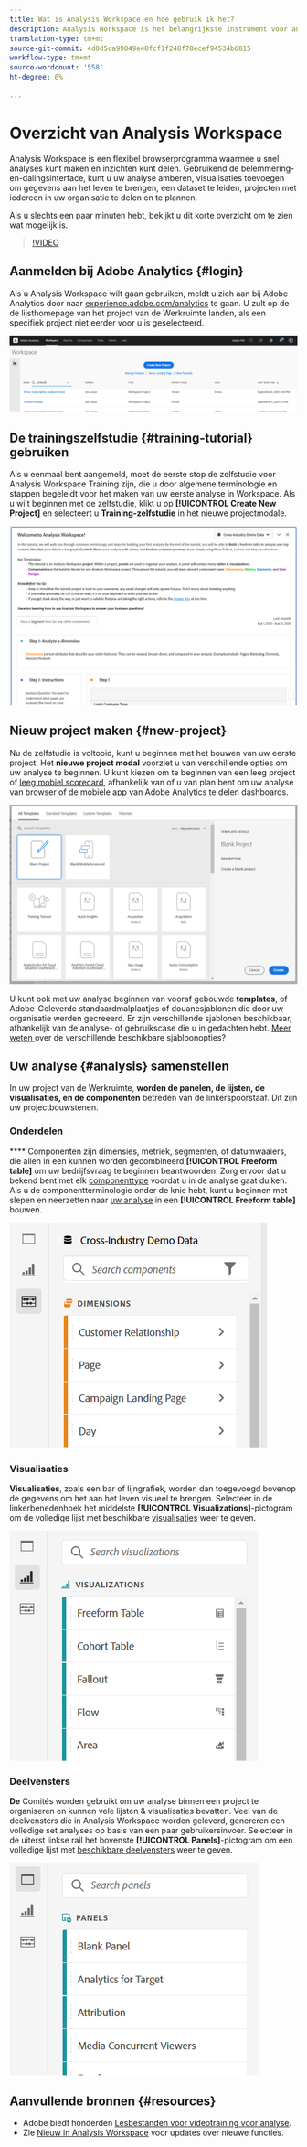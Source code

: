 ```yaml
---
title: Wat is Analysis Workspace en hoe gebruik ik het?
description: Analysis Workspace is het belangrijkste instrument voor analyse van Adobe Analytics. Het laat u panelen, lijsten, visualisaties, en andere componenten gebruiken om gegevens aan het leven te brengen, een dataset te leiden, projecten, onder andere mogelijkheden te delen en te plannen.
translation-type: tm+mt
source-git-commit: 4d0d5ca99049e48fcf1f248f78ecef94534b6815
workflow-type: tm+mt
source-wordcount: '558'
ht-degree: 6%

---
```



# Overzicht van Analysis Workspace

Analysis Workspace is een flexibel browserprogramma waarmee u snel analyses kunt maken en inzichten kunt delen. Gebruikend de belemmering-en-dalingsinterface, kunt u uw analyse amberen, visualisaties toevoegen om gegevens aan het leven te brengen, een dataset te leiden, projecten met iedereen in uw organisatie te delen en te plannen.

Als u slechts een paar minuten hebt, bekijkt u dit korte overzicht om te zien wat mogelijk is.

>[!VIDEO](https://video.tv.adobe.com/v/26266/?quality=12)

## Aanmelden bij Adobe Analytics {#login}

Als u Analysis Workspace wilt gaan gebruiken, meldt u zich aan bij Adobe Analytics door naar [experience.adobe.com/analytics](http://experience.adobe.com/analytics) te gaan. U zult op de de lijsthomepage van het project van de Werkruimte landen, als een specifiek project niet eerder voor u is geselecteerd.

![](assets/login-analytics.png)

## De trainingszelfstudie {#training-tutorial} gebruiken

Als u eenmaal bent aangemeld, moet de eerste stop de zelfstudie voor Analysis Workspace Training zijn, die u door algemene terminologie en stappen begeleidt voor het maken van uw eerste analyse in Workspace. Als u wilt beginnen met de zelfstudie, klikt u op **[!UICONTROL Create New Project]** en selecteert u **Training-zelfstudie** in het nieuwe projectmodale.

![](assets/training-tutorial.png)

## Nieuw project maken {#new-project}

Nu de zelfstudie is voltooid, kunt u beginnen met het bouwen van uw eerste project. Het **nieuwe project modal** voorziet u van verschillende opties om uw analyse te beginnen. U kunt kiezen om te beginnen van een leeg project of [leeg mobiel scorecard](https://docs.adobe.com/content/help/en/analytics/analyze/mobapp/curator.html), afhankelijk van of u van plan bent om uw analyse van browser of de mobiele app van Adobe Analytics te delen dashboards.

![](assets/create-new-project.png)

U kunt ook met uw analyse beginnen van vooraf gebouwde **templates**, of Adobe-Geleverde standaardmalplaatjes of douanesjablonen die door uw organisatie werden gecreeerd. Er zijn verschillende sjablonen beschikbaar, afhankelijk van de analyse- of gebruikscase die u in gedachten hebt. [Meer weten ](https://docs.adobe.com/content/help/nl-NL/analytics/analyze/analysis-workspace/build-workspace-project/starter-projects.html) over de verschillende beschikbare sjabloonopties?

## Uw analyse {#analysis} samenstellen

In uw project van de Werkruimte, **worden de panelen, de lijsten, de visualisaties, en de componenten** betreden van de linkerspoorstaaf. Dit zijn uw projectbouwstenen.

### Onderdelen

**** Componenten zijn dimensies, metriek, segmenten, of datumwaaiers, die allen in een kunnen worden gecombineerd  **[!UICONTROL Freeform table]** om uw bedrijfsvraag te beginnen beantwoorden. Zorg ervoor dat u bekend bent met elk [componenttype](/help/analyze/analysis-workspace/components/analysis-workspace-components.md) voordat u in de analyse gaat duiken. Als u de componentterminologie onder de knie hebt, kunt u beginnen met slepen en neerzetten naar [uw analyse](https://docs.adobe.com/content/help/en/analytics/analyze/analysis-workspace/build-workspace-project/t-freeform-project.html) in een **[!UICONTROL Freeform table]** bouwen.

![](assets/build-components.png)

### Visualisaties

**Visualisaties**, zoals een bar of lijngrafiek, worden dan toegevoegd bovenop de gegevens om het aan het leven visueel te brengen. Selecteer in de linkerbenedenhoek het middelste **[!UICONTROL Visualizations]**-pictogram om de volledige lijst met beschikbare [visualisaties](https://docs.adobe.com/content/help/en/analytics/analyze/analysis-workspace/visualizations/freeform-analysis-visualizations.html) weer te geven.

![](assets/build-visualizations.png)

### Deelvensters

**De** Comités worden gebruikt om uw analyse binnen een project te organiseren en kunnen vele lijsten &amp; visualisaties bevatten. Veel van de deelvensters die in Analysis Workspace worden geleverd, genereren een volledige set analyses op basis van een paar gebruikersinvoer. Selecteer in de uiterst linkse rail het bovenste **[!UICONTROL Panels]**-pictogram om een volledige lijst met [beschikbare deelvensters](https://docs.adobe.com/content/help/en/analytics/analyze/analysis-workspace/panels/panels.html) weer te geven.

![](assets/build-panels.png)

## Aanvullende bronnen {#resources}

* Adobe biedt honderden [Lesbestanden voor videotraining voor analyse](https://docs.adobe.com/content/help/en/analytics-learn/tutorials/overview.html).
* Zie [Nieuw in Analysis Workspace](/help/analyze/analysis-workspace/new-features-in-analysis-workspace.md) voor updates over nieuwe functies.
